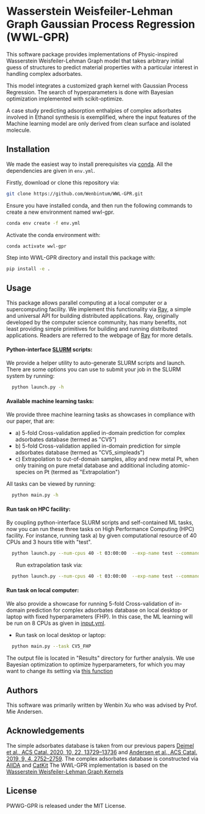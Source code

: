 # Wasserstein Weisfeiler-Lehman Graph Gaussian Process Regression (WWL-GPR)

This software package provides implementations of Physic-inspired Wasserstein Weisfeiler-Lehman Graph model that takes arbitrary initial guess of structures to predict material properties with a particular interest in handling complex adsorbates. 

This model integrates a customized graph kernel with Gaussian Process Regression. The search of hyperparameters is done with Bayesian optimization implemented with scikit-optimize.

A case study predicting adsorption enthalpies of complex adsorbates involved in Ethanol synthesis is exemplified, where the input features of the Machine learning model are only derived from clean surface and isolated molecule.


## Installation
We made the easiest way to install prerequisites via [conda](https://conda.io/docs/index.html). All the dependencies are given in `env.yml`.

Firstly, download or clone this repository via:
```bash
git clone https://github.com/Wenbintum/WWL-GPR.git
```

Ensure you have installed conda, and then run the following commands to create a new environment named wwl-gpr.
```bash
conda env create -f env.yml
```
Activate the conda environment with:
```bash
conda activate wwl-gpr
```
Step into WWL-GPR directory and install this package with:
```bash
pip install -e .
```

## Usage

This package allows parallel computing at a local computer or a supercomputing facility. We implement this functionality via [Ray](https://docs.ray.io/en/master/index.html), a simple and universal API for building distributed applications. Ray, originally developed by the computer science community, has many benefits, not least providing simple primitives for building and running distributed applications. Readers are referred to the webpage of [Ray](https://docs.ray.io/en/master/index.html) for more details.


#### Python-interface [SLURM](https://slurm.schedmd.com/documentation.html) scripts: 
We provide a helper utility to auto-generate SLURM scripts and launch.  There are some options you can use to submit your job in the SLURM system by running:
```bash
  python launch.py -h
```


#### Available machine learning tasks:
We provide three machine learning tasks as showcases in compliance with our paper, that are: 
- a) 5-fold Cross-validation applied in-domain prediction for complex adsorbates database (termed as "CV5") 
- b) 5-fold Cross-validation applied in-domain prediction for simple adsorbates database (termed as "CV5_simpleads")
- c) Extrapolation to out-of-domain samples, alloy and new metal Pt, when only training on pure metal database and additional including atomic-species on Pt (termed as "Extrapolation")  

All tasks can be viewed by running:
```bash
  python main.py -h
```

#### Run task on HPC facility:
By coupling python-interface SLURM scripts and self-contained ML tasks, now you can run these three tasks on High Performance Computing (HPC) facility. For instance, running task a) by given computational resource of 40 CPUs and 3 hours title with "test".
```bash
  python launch.py --num-cpus 40 -t 03:00:00  --exp-name test --command "python -u main.py --task CV5 --uuid \$redis_password"
```
&emsp;&ensp; Run extrapolation task via:
```bash
  python launch.py --num-cpus 40 -t 03:00:00  --exp-name test --command "python -u main.py --task Extrapolation --uuid \$redis_password"
```
#### Run task on local computer:
We also provide a showcase for running 5-fold Cross-validation of in-domain prediction for complex adsorbates database on local desktop or laptop with fixed hyperparameters (FHP). In this case, the ML learning will be run on 8 CPUs as given in [input.yml](https://github.com/Wenbintum/WWL-GPR/blob/main/database/complexads_interpolation/input.yml).
- Run task on local desktop or laptop:
```bash
  python main.py --task CV5_FHP
```

The output file is located in "Results" directory for further analysis. We use Bayesian optimization to optimize hyperparameters, for which you may want to change its setting via [this function](https://github.com/Wenbintum/WWL-GPR/blob/8c52f1f9462215f29ed51517077ea01c077c2d50/wwlgpr/WWL_GPR.py#L302)

## Authors
This software was primarily written by Wenbin Xu who was advised by Prof. Mie Andersen.

## Acknowledgements
The simple adsorbates database is taken from our previous papers [Deimel et al., ACS Catal. 2020, 10, 22, 13729–13736](https://pubs.acs.org/doi/10.1021/acscatal.8b04478) and [Andersen et al., ACS Catal. 2019, 9, 4, 2752–2759](https://pubs.acs.org/doi/10.1021/acscatal.8b04478).
The complex adsorbates database is constructed via [AIIDA](https://aiida.readthedocs.io/projects/aiida-core/en/latest/) and [CatKit](https://catkit.readthedocs.io/en/latest/)
The WWL-GPR implementation is based on the [Wasserstein Weisfeiler-Lehman Graph Kernels](https://arxiv.org/abs/1906.01277)

## License
PWWG-GPR is released under the MIT License.
